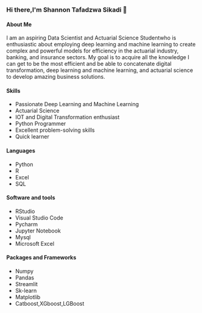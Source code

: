 ### Hi there,I'm Shannon Tafadzwa Sikadi 👋



#### About Me

I am an aspiring Data Scientist and Actuarial Science Studentwho is enthusiastic about employing deep learning and machine learning to create complex and powerful models for efficiency in the actuarial industry, banking, and insurance sectors. My goal is to acquire all the knowledge I can get to be the most efficient and be able to concatenate  digital transformation, deep learning and machine learning, and actuarial science to develop amazing business solutions.

#### Skills

- Passionate Deep Learning and Machine Learning
- Actuarial Science
- IOT and Digital Transformation enthusiast
- Python Programmer
- Excellent problem-solving skills
- Quick learner

#### Languages

- Python
- R
- Excel
- SQL

#### Software and tools

- RStudio
- Visual Studio Code
- Pycharm
- Jupyter Notebook
- Mysql
- Microsoft Excel

#### Packages and Frameworks
- Numpy
- Pandas
- Streamlit
- Sk-learn
- Matplotlib
- Catboost,XGboost,LGBoost
